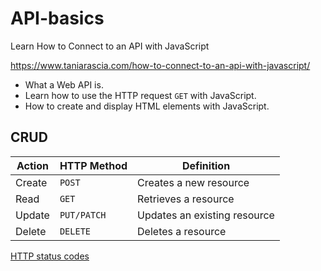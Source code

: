 # API-basics
Learn How to Connect to an API with JavaScript  

https://www.taniarascia.com/how-to-connect-to-an-api-with-javascript/   
  
- What a Web API is.
- Learn how to use the HTTP request `GET` with JavaScript.
- How to create and display HTML elements with JavaScript.

## CRUD

Action 	| HTTP Method	| Definition  
---     | ---           | ----  
Create 	| `POST` 	    | Creates a new resource  
Read 	| `GET` 	    | Retrieves a resource   
Update 	| `PUT/PATCH`   | Updates an existing resource  
Delete 	| `DELETE` 	    | Deletes a resource   

[HTTP status codes](https://developer.mozilla.org/en-US/docs/Web/HTTP/Status)  
